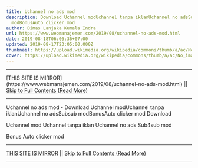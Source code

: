 ```yaml
---
title: Uchannel no ads mod
description: Download Uchannel modUchannel tanpa iklanUchannel no adsSubsub
  modBonusAuto clicker mod
author: Dimas Lanjaka Kumala Indra
url: https://www.webmanajemen.com/2019/08/uchannel-no-ads-mod.html
date: 2019-08-18T06:06:36+07:00
updated: 2019-08-17T23:05:00.000Z
thumbnail: https://upload.wikimedia.org/wikipedia/commons/thumb/a/ac/No_image_available.svg/2048px-No_image_available.svg.png
cover: https://upload.wikimedia.org/wikipedia/commons/thumb/a/ac/No_image_available.svg/2048px-No_image_available.svg.png
---
```


<hr/> [THIS SITE IS MIRROR](https://www.webmanajemen.com/2019/08/uchannel-no-ads-mod.html) || <a href="https://www.webmanajemen.com/2019/08/uchannel-no-ads-mod.html" rel="follow" class="button" id="read-more">Skip to Full Contents (Read More)</a> <hr/> Uchannel no ads mod - Download Uchannel modUchannel tanpa iklanUchannel no adsSubsub modBonusAuto clicker mod Download 

Uchannel mod
Uchannel tanpa iklan
Uchannel no ads
Sub4sub mod

Bonus Auto clicker mod <hr/> [THIS SITE IS MIRROR](https://www.webmanajemen.com/2019/08/uchannel-no-ads-mod.html) || <a href="https://www.webmanajemen.com/2019/08/uchannel-no-ads-mod.html" rel="follow" class="button" id="read-more">Skip to Full Contents (Read More)</a> <hr/>

<script>
    if (location.host.includes('dimaslanjaka12')) {
      location.replace('https://www.webmanajemen.com/2019/08/uchannel-no-ads-mod.html');
    }
  </script>